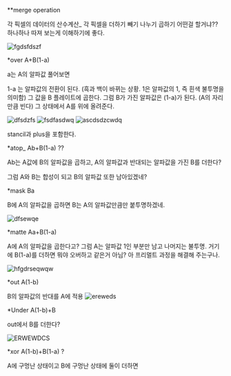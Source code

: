 **merge operation 

각 픽셀의 데이터의 산수계산_ 각 픽셀을 더하기 빼기 나누기 곱하기 어떤걸 할거냐?? 
하나하나 따져 보는게 이해하기에 좋다. 

![fgdsfdszf](https://user-images.githubusercontent.com/90597861/143025064-99d73b86-c23b-43a1-8264-14bfe8b8e03b.JPG)

*over A+B(1-a) 

a는 A의 알파값  풀어보면 

1-a 는 알파값의 전환이 된다. (흑과 백이 바뀌는 상황. 1은 알파값의 1, 즉 흰색 불투명을 의미함) 그 값을 B 플레이트에 곱한다. 그럼 B가 가진 알파값은 (1-a)가 된다. (A의 자리만큼 빈다) 그 상태에서 A를 위에 올려준다. 

![dfsdzfs](https://user-images.githubusercontent.com/90597861/143047341-52d751b0-e462-4276-b702-1028a1aa5680.JPG)
![fsdfasdwq](https://user-images.githubusercontent.com/90597861/143047348-3aada266-c9a5-447e-af93-e7722e1e2ebf.JPG)
![ascdsdzcwdq](https://user-images.githubusercontent.com/90597861/143048335-78df9d76-9226-47c7-b7ef-2ef53735baeb.JPG)

stancil과 plus을 포함한다. 

*atop_ Ab+B(1-a) ??

Ab는 A값에 B의 알파값을 곱하고, A의 알파값과 반대되는 알파값을 가진 B를 더한다? 

그럼 A와 B는 합성이 되고 B의 알파값 또한 남아있겠네? 

*mask Ba 

B에 A의 알파값을 곱하면 B는 A의 알파값만큼만 붙투명하겠네.

![dfsewqe](https://user-images.githubusercontent.com/90597861/143068387-424f712d-cb33-4c10-9b31-e90fb7390eac.JPG)

*matte Aa+B(1-a) 

A에 A의 알파값을 곱한다고? 그럼 A는 알파값 1인 부분만 남고 나머지는 불투명. 거기에 B(1-a)를 더하면 뭐야 오버하고 같은거 아님? 아 프리멀트 과정을 해결해 주는구나. 

![hfgdrseqwqw](https://user-images.githubusercontent.com/90597861/143067978-e9d780fa-045d-46dc-9d70-07d0c891295d.JPG)

*out A(1-b) 

B의 알파값의 반대를 A에 적용 
![ereweds](https://user-images.githubusercontent.com/90597861/143075713-433ea402-870d-4a7a-8558-b59e3ff3e90b.JPG)

*Under A(1-b)+B 

out에서 B를 더한다? 

![ERWEWDCS](https://user-images.githubusercontent.com/90597861/143076408-2de5c9f6-fd7f-4890-9c7b-51b88368e606.JPG)

*xor A(1-b)+B(1-a) ?

A에 구멍난 상태이고 B에 구멍난 상태에 둘이 더하면 

